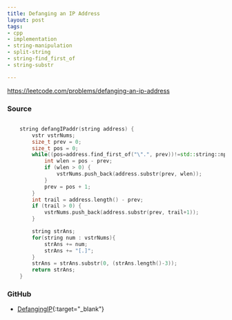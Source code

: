 ```yaml
---
title: Defanging an IP Address
layout: post
tags:
- cpp
- implementation
- string-manipulation
- split-string
- string-find_first_of
- string-substr

---
```


<https://leetcode.com/problems/defanging-an-ip-address>

### Source

```cpp

    string defangIPaddr(string address) {
        vstr vstrNums;
        size_t prev = 0;
        size_t pos = 0;
        while((pos=address.find_first_of("\".", prev))!=std::string::npos){
            int wlen = pos - prev;
            if (wlen > 0) {
                vstrNums.push_back(address.substr(prev, wlen));
            }
            prev = pos + 1;
        }
        int trail = address.length() - prev;
        if (trail > 0) {
            vstrNums.push_back(address.substr(prev, trail+1));
        }

        string strAns;
        for(string num : vstrNums){
            strAns += num;
            strAns += "[.]";
        }
        strAns = strAns.substr(0, (strAns.length()-3));
        return strAns;
    }

```

### GitHub

- [DefangingIP](<https://github.com/coolwindjo/algoguru/tree/master/_posts/Done/DefangingIP>){:target="_blank"}

